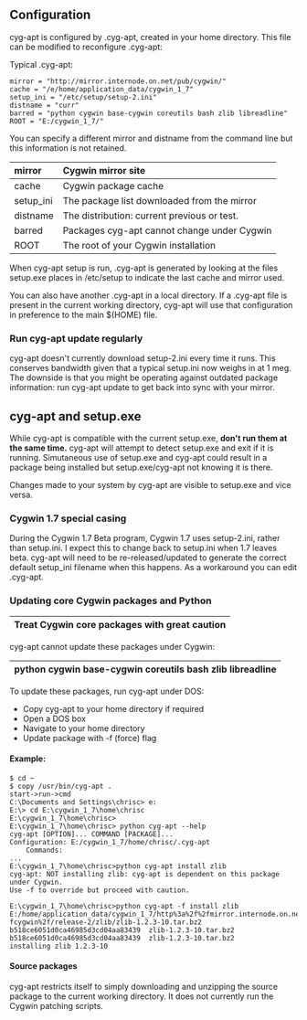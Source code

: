 ## Configuration ##

cyg-apt is configured by .cyg-apt, created in your home directory. This file can be modified to reconfigure .cyg-apt:

Typical .cyg-apt:
```
mirror = "http://mirror.internode.on.net/pub/cygwin/"
cache = "/e/home/application_data/cygwin_1_7"
setup_ini = "/etc/setup/setup-2.ini"
distname = "curr"
barred = "python cygwin base-cygwin coreutils bash zlib libreadline"
ROOT = "E:/cygwin_1_7/"
```

You can specify a different mirror and distname from the command line but this information is not retained.

|mirror 	| Cygwin mirror site|
|:-------|:------------------|
|cache 	| Cygwin package cache|
|setup\_ini 	| The package list downloaded from the mirror|
|distname 	| The distribution: current previous or test.|
|barred 	| Packages cyg-apt cannot change under Cygwin|
|ROOT 	        | The root of your Cygwin installation|

When cyg-apt setup is run, .cyg-apt is generated by looking at the files setup.exe places in /etc/setup to indicate the last cache and mirror used.

You can also have another .cyg-apt in a local directory. If a .cyg-apt file is present in the current working directory, cyg-apt will use that configuration in preference to the main $(HOME) file.

### Run cyg-apt update regularly ###
cyg-apt doesn't currently download setup-2.ini every time it runs. This conserves bandwidth given that a typical setup.ini now weighs in at 1 meg. The downside is that you might be operating against outdated package information: run cyg-apt update to get back into sync with your mirror.

## cyg-apt and setup.exe ##
While cyg-apt is compatible with the current setup.exe, **don't run them at the same time.** cyg-apt will attempt to detect setup.exe and exit if it is running. Simutaneous use of setup.exe and cyg-apt could result in a package being installed but setup.exe/cyg-apt not knowing it is there.

Changes made to your system by cyg-apt are visible to setup.exe and vice versa.

### Cygwin 1.7 special casing ###
During the Cygwin 1.7 Beta program, Cygwin 1.7 uses setup-2.ini, rather than setup.ini. I expect this to change back to setup.ini when 1.7 leaves beta. cyg-apt will need to be re-released/updated to generate the correct default setup\_ini filename when this happens. As a workaround you can edit .cyg-apt.

### Updating core Cygwin packages and Python ###
| **Treat Cygwin core packages with great caution** |
|:--------------------------------------------------|

cyg-apt cannot update these packages under Cygwin:

|python cygwin base-cygwin coreutils bash zlib libreadline|
|:--------------------------------------------------------|

To update these packages, run cyg-apt under DOS:
  * Copy cyg-apt to your home directory if required
  * Open a DOS box
  * Navigate to your home directory
  * Update package with -f (force) flag

#### Example: ####
```
$ cd ~
$ copy /usr/bin/cyg-apt .
start->run->cmd
C:\Documents and Settings\chrisc> e:
E:\> cd E:\cygwin_1_7\home\chrisc
E:\cygwin_1_7\home\chrisc>
E:\cygwin_1_7\home\chrisc> python cyg-apt --help
cyg-apt [OPTION]... COMMAND [PACKAGE]...
Configuration: E:/cygwin_1_7/home/chrisc/.cyg-apt
    Commands:
...
E:\cygwin_1_7\home\chrisc>python cyg-apt install zlib
cyg-apt: NOT installing zlib: cyg-apt is dependent on this package under Cygwin.
Use -f to override but proceed with caution.

E:\cygwin_1_7\home\chrisc>python cyg-apt -f install zlib
E:/home/application_data/cygwin_1_7/http%3a%2f%2fmirror.internode.on.net%2fpub%2
fcygwin%2f/release-2/zlib/zlib-1.2.3-10.tar.bz2
b518ce6051d0ca46985d3cd04aa83439  zlib-1.2.3-10.tar.bz2
b518ce6051d0ca46985d3cd04aa83439  zlib-1.2.3-10.tar.bz2
installing zlib 1.2.3-10
```

#### Source packages ####
cyg-apt restricts itself to simply downloading and unzipping the source package to the current working directory. It does not currently run the Cygwin patching scripts.